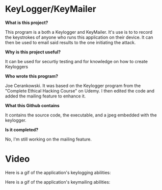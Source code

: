 # KeyLogger/KeyMailer

**What is this project?**

This program is a both a Keylogger and KeyMailer. It's use is to to record the keystrokes of anyone who runs this application on their device.
It can then be used to email said results to the one initiating the attack.

**Why is this project useful?**

It can be used for securtiy testing and for knowledge on how to create Keyloggers

**Who wrote this program?**

Joe Cerankowski. It was based on the Keylogger program from the "Complete Ethical Hacking Course" on Udemy. I then edited the code and added the 
mailing feature to enhance it.

**What this Github contains**

It contains the source code, the executable, and a jpeg embedded with the keylogger.

**Is it completed?**

No, I'm still working on the mailing feature.

# Video

Here is a gif of the application's keylogging abilities:



Here is a gif of the application's keymailing abilities: